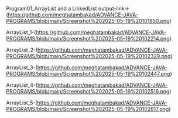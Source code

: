 Program01_ArrayList and a LinkedList output-link->(https://github.com/meghatambakad/ADVANCE-JAVA-PROGRAMS/blob/main/Screenshot%202025-05-19%20101850.png)

ArrayList_1-(https://github.com/meghatambakad/ADVANCE-JAVA-PROGRAMS/blob/main/Screenshot%202025-05-19%20102214.png)

ArrayList_2-(https://github.com/meghatambakad/ADVANCE-JAVA-PROGRAMS/blob/main/Screenshot%202025-05-19%20102329.png)

ArrayList_3-(https://github.com/meghatambakad/ADVANCE-JAVA-PROGRAMS/blob/main/Screenshot%202025-05-19%20102447.png)  

ArrayList_4-(https://github.com/meghatambakad/ADVANCE-JAVA-PROGRAMS/blob/main/Screenshot%202025-05-19%20102516.png)

ArrayList_5-(https://github.com/meghatambakad/ADVANCE-JAVA-PROGRAMS/blob/main/Screenshot%202025-05-19%20102617.png)
